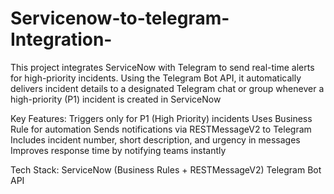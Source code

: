 # Servicenow-to-telegram-Integration-
This project integrates ServiceNow with Telegram to send real-time alerts for high-priority incidents. Using the Telegram Bot API, it automatically delivers incident details to a designated Telegram chat or group whenever a high-priority (P1) incident is created in ServiceNow

Key Features:
Triggers only for P1 (High Priority) incidents
Uses Business Rule for automation
Sends notifications via RESTMessageV2 to Telegram
Includes incident number, short description, and urgency in messages
Improves response time by notifying teams instantly

Tech Stack:
ServiceNow (Business Rules + RESTMessageV2)
Telegram Bot API
